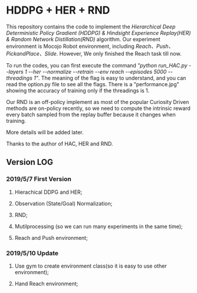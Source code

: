 # HDDPG + HER + RND
This repository contains the code to implement the *Hierarchical Deep Deterministic Policy Gradient (HDDPG) & Hindsight Experience Replay(HER) & Random Network Distillation(RND)* algorithm. Our experiment environment is Mocojo Robot environment, including *Reach、Push、PickandPlace、Slide*. However, We only finished the Reach task till now.

To run the codes, you can first execute the command *"python run_HAC.py --layers 1 --her --normalize  --retrain  --env reach  --episodes 5000 --threadings 1"*. The meaning of the flag is easy to understand, and you can read the option.py file to see all the flags. There is a "performance.jpg" showing the accuracy of training only if the threadings is 1.

Our RND is an off-policy implement as most of the popular Curiosity Driven methods are on-policy recently, so we need to compute the intrinsic reward every batch sampled from the replay buffer because it changes when training.

More details will be added later.

Thanks to the author of HAC, HER and RND. 

## Version LOG

### 2019/5/7 First Version
1.  Hierachical DDPG and HER;

2.  Observation (State/Goal) Normalization;

3.  RND;

4.  Mutilprocessing (so we can run many experiments in the same time);

5. Reach and Push environment;

### 2019/5/10 Update
1. Use gym to create environment class(so it is easy to use other environment);

2. Hand Reach environment;
